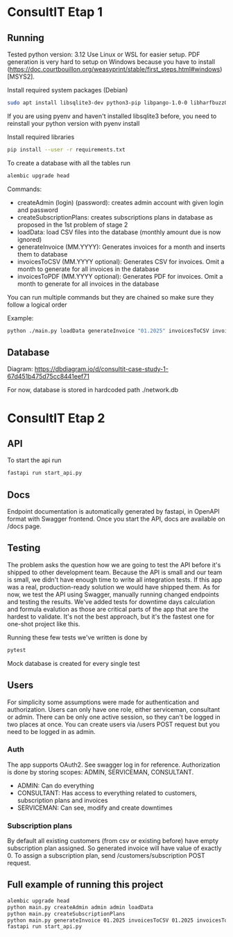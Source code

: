 # ConsultIT Etap 1

## Running

Tested python version: 3.12
Use Linux or WSL for easier setup. PDF generation is very hard to setup on Windows because you have to
install (https://doc.courtbouillon.org/weasyprint/stable/first_steps.html#windows)[MSYS2].

Install required system packages (Debian)

```bash
sudo apt install libsqlite3-dev python3-pip libpango-1.0-0 libharfbuzz0b libpangoft2-1.0-0 libharfbuzz-subset0 python3
```

If you are using pyenv and haven't installed libsqlite3 before, you need to reinstall your python version with pyenv
install

Install required libraries

```bash
pip install --user -r requirements.txt
```

To create a database with all the tables run

```bash
alembic upgrade head
```

Commands:

- createAdmin (login) (password): creates admin account with given login and password
- createSubscriptionPlans: creates subscriptions plans in database as proposed in the 1st problem of stage 2
- loadData: load CSV files into the database (monthly amount due is now ignored)
- generateInvoice (MM.YYYY): Generates invoices for a month and inserts them to database
- invoicesToCSV (MM.YYYY optional): Generates CSV for invoices. Omit a month to generate for all invoices in the
  database
- invoicesToPDF (MM.YYYY optional): Generates PDF for invoices. Omit a month to generate for all invoices in the
  database

You can run multiple commands but they are chained so make sure they follow a logical order

Example:

```bash
python ./main.py loadData generateInvoice "01.2025" invoicesToCSV invoicesToPDF
```

## Database

Diagram: https://dbdiagram.io/d/consultit-case-study-1-67d451b475d75cc8441eef71

For now, database is stored in hardcoded path ./network.db

# ConsultIT Etap 2

## API

To start the api run

```bash
fastapi run start_api.py
```

## Docs

Endpoint documentation is automatically generated by fastapi, in OpenAPI format with Swagger frontend. Once you start
the API, docs are available on /docs page.

## Testing

The problem asks the question how we are going to test the API before it's shipped to other development team.
Because the API is small and our team is small, we didn't have enough time to write all integration tests. If
this app was a real, production-ready solution we would have shipped them. As for now, we test the API using Swagger,
manually running changed endpoints and testing the results. We've added tests for downtime days calculation and formula
evalution as those are critical parts of the app that are the hardest to validate. It's not the best approach, but it's
the fastest one for
one-shot project like this.

Running these few tests we've written is done by

```bash
pytest
```

Mock database is created for every single test

## Users

For simplicity some assumptions were made for authentication and authorization.
Users can only have one role, either serviceman, consultant or admin. There can be only one active session, so they
can't be
logged in two places at once.
You can create users via /users POST request but you need to be logged in as admin.

### Auth

The app supports OAuth2. See swagger log in for reference. Authorization is done by storing scopes: ADMIN, SERVICEMAN,
CONSULTANT.

- ADMIN: Can do everything
- CONSULTANT: Has access to everything related to customers, subscription plans and invoices
- SERVICEMAN: Can see, modify and create downtimes

### Subscription plans

By default all existing customers (from csv or existing before) have empty subscription plan assigned. So generated
invoice will have value of exactly 0. To assign a subscription plan, send /customers/subscription POST request.

## Full example of running this project

```bash
alembic upgrade head
python main.py createAdmin admin admin loadData
python main.py createSubscriptionPlans
python main.py generateInvoice 01.2025 invoicesToCSV 01.2025 invoicesToPdf 01.2025
fastapi run start_api.py
```